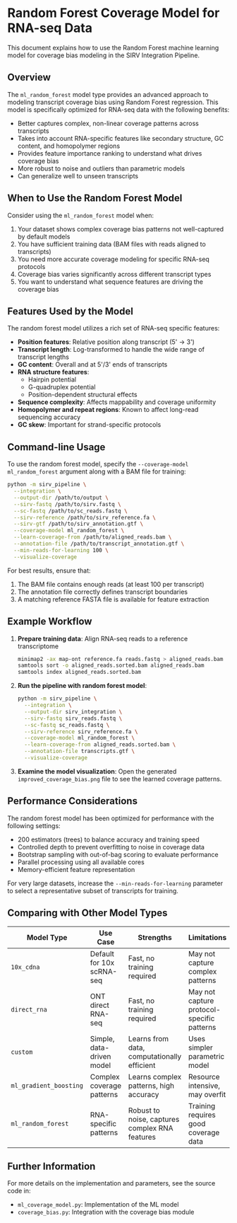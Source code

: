 # Random Forest Coverage Model for RNA-seq Data

This document explains how to use the Random Forest machine learning model for coverage bias modeling in the SIRV Integration Pipeline.

## Overview

The `ml_random_forest` model type provides an advanced approach to modeling transcript coverage bias using Random Forest regression. This model is specifically optimized for RNA-seq data with the following benefits:

- Better captures complex, non-linear coverage patterns across transcripts
- Takes into account RNA-specific features like secondary structure, GC content, and homopolymer regions
- Provides feature importance ranking to understand what drives coverage bias
- More robust to noise and outliers than parametric models
- Can generalize well to unseen transcripts

## When to Use the Random Forest Model

Consider using the `ml_random_forest` model when:

1. Your dataset shows complex coverage bias patterns not well-captured by default models
2. You have sufficient training data (BAM files with reads aligned to transcripts)
3. You need more accurate coverage modeling for specific RNA-seq protocols
4. Coverage bias varies significantly across different transcript types
5. You want to understand what sequence features are driving the coverage bias

## Features Used by the Model

The random forest model utilizes a rich set of RNA-seq specific features:

- **Position features**: Relative position along transcript (5' → 3')
- **Transcript length**: Log-transformed to handle the wide range of transcript lengths
- **GC content**: Overall and at 5'/3' ends of transcripts
- **RNA structure features**: 
  - Hairpin potential
  - G-quadruplex potential 
  - Position-dependent structural effects
- **Sequence complexity**: Affects mappability and coverage uniformity
- **Homopolymer and repeat regions**: Known to affect long-read sequencing accuracy
- **GC skew**: Important for strand-specific protocols

## Command-line Usage

To use the random forest model, specify the `--coverage-model ml_random_forest` argument along with a BAM file for training:

```bash
python -m sirv_pipeline \
  --integration \
  --output-dir /path/to/output \
  --sirv-fastq /path/to/sirv.fastq \
  --sc-fastq /path/to/sc_reads.fastq \
  --sirv-reference /path/to/sirv_reference.fa \
  --sirv-gtf /path/to/sirv_annotation.gtf \
  --coverage-model ml_random_forest \
  --learn-coverage-from /path/to/aligned_reads.bam \
  --annotation-file /path/to/transcript_annotation.gtf \
  --min-reads-for-learning 100 \
  --visualize-coverage
```

For best results, ensure that:

1. The BAM file contains enough reads (at least 100 per transcript)
2. The annotation file correctly defines transcript boundaries
3. A matching reference FASTA file is available for feature extraction

## Example Workflow

1. **Prepare training data**: Align RNA-seq reads to a reference transcriptome
   ```bash
   minimap2 -ax map-ont reference.fa reads.fastq > aligned_reads.bam
   samtools sort -o aligned_reads.sorted.bam aligned_reads.bam
   samtools index aligned_reads.sorted.bam
   ```

2. **Run the pipeline with random forest model**:
   ```bash
   python -m sirv_pipeline \
     --integration \
     --output-dir sirv_integration \
     --sirv-fastq sirv_reads.fastq \
     --sc-fastq sc_reads.fastq \
     --sirv-reference sirv_reference.fa \
     --coverage-model ml_random_forest \
     --learn-coverage-from aligned_reads.sorted.bam \
     --annotation-file transcripts.gtf \
     --visualize-coverage
   ```

3. **Examine the model visualization**:
   Open the generated `improved_coverage_bias.png` file to see the learned coverage patterns.

## Performance Considerations

The random forest model has been optimized for performance with the following settings:

- 200 estimators (trees) to balance accuracy and training speed
- Controlled depth to prevent overfitting to noise in coverage data
- Bootstrap sampling with out-of-bag scoring to evaluate performance
- Parallel processing using all available cores
- Memory-efficient feature representation

For very large datasets, increase the `--min-reads-for-learning` parameter to select a representative subset of transcripts for training.

## Comparing with Other Model Types

| Model Type | Use Case | Strengths | Limitations |
|------------|----------|-----------|-------------|
| `10x_cdna` | Default for 10x scRNA-seq | Fast, no training required | May not capture complex patterns |
| `direct_rna` | ONT direct RNA-seq | Fast, no training required | May not capture protocol-specific patterns |
| `custom` | Simple, data-driven model | Learns from data, computationally efficient | Uses simpler parametric model |
| `ml_gradient_boosting` | Complex coverage patterns | Learns complex patterns, high accuracy | Resource intensive, may overfit |
| `ml_random_forest` | RNA-specific patterns | Robust to noise, captures complex RNA features | Training requires good coverage data |

## Further Information

For more details on the implementation and parameters, see the source code in:
- `ml_coverage_model.py`: Implementation of the ML model
- `coverage_bias.py`: Integration with the coverage bias module 